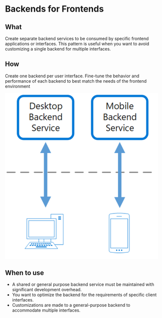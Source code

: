 # Backends for Frontends

## What

Create separate backend services to be consumed by specific frontend applications or interfaces. This pattern is useful when you want to avoid customizing a single backend for multiple interfaces.

## How

Create one backend per user interface. Fine-tune the behavior and performance of each backend to best match the needs of the frontend environment

![picture 44](../../.gitbook/assets/21b3b6583adee97fd108e97d00f2f3bad5cb85482ab591f95f4961310364b4fc.png)

## When to use

* A shared or general purpose backend service must be maintained with significant development overhead.
* You want to optimize the backend for the requirements of specific client interfaces.
* Customizations are made to a general-purpose backend to accommodate multiple interfaces.

